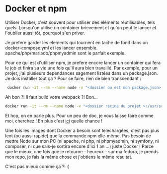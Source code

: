 # Docker et npm

Utiliser Docker, c'est souvent pour utiliser des éléments réutilisables, tels quels.
Lorsqu'on utilise un container brievement et qu'on peut le lancer et l'oublier aussi tôt, pourquoi s'en
priver.

Je prefere garder les elements qui tournent en tache de fond dans un docker-compose.yml et les lancer ensemble.
apache/php/mariadb/phpmyadmin sont le parfait exemple.

Pour ce qui est d'utiliser npm, je prefere encore lancer un container qui fera le job et finira sa vie une fois qu'il aura bien travaillé.
Par exemple, pour un projet, j'ai plusieurs dependances sagement listées dans un package.json.
Je dois installer tout ça ? Pour se faire, rien de bien transcendant :

```bash
 docker run -it --rm --name node -v "<dossier ou est mon package.json>:/usr/src/app" -w /usr/src/app node:8 npm install
```

Ah bon ?! Il faut build votre webpack ?! Bon...

```bash
docker run -it --rm --name node -v "<dossier racine du projet >:/usr/src/app" -w /usr/src/app node:8 npm run build
```

Et hop, on en parle plus. Pour un peu de doc, je vous laisse faire comme moi, cherchez ! En plus c'est [ici](https://dev.to/ms314006/how-to-package-front-end-projects-into-docker-images-and-use-it-with-webpack-go3) quelle chance !

Une fois les images dont Docker a besoin sont telechargées, c'est pas plus lent (ou aussi rapide) que la commande npm elle-même. Pas besoin de mettre Node sur mon PC (ni apache, ni php, ni phpmyadmin, ni symfony, ni composer, ni que sais-je sortira encore d'ici 1 an ...) juste Docker !
Parce que le mieux, une fois que je retourne - heureux - sur ma fedora, je prends mon repo, je fais la même chose et j'obtiens le même resultat.

C'est pas mieux comme ça ?! :)


